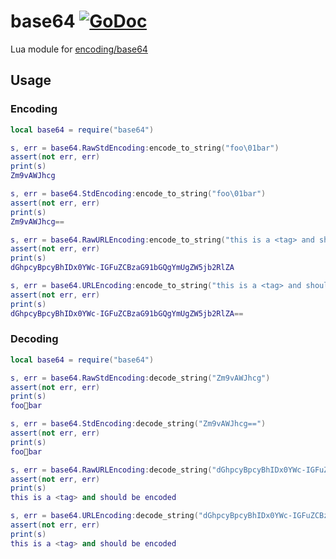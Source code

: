 # base64 [![GoDoc](https://godoc.org/github.com/vadv/gopher-lua-libs/base64?status.svg)](https://godoc.org/github.com/vadv/gopher-lua-libs/base64)

Lua module for [encoding/base64](https://pkg.go.dev/encoding/base64)

## Usage

### Encoding

```lua
local base64 = require("base64")

s, err = base64.RawStdEncoding:encode_to_string("foo\01bar")
assert(not err, err)
print(s)
Zm9vAWJhcg

s, err = base64.StdEncoding:encode_to_string("foo\01bar")
assert(not err, err)
print(s)
Zm9vAWJhcg==

s, err = base64.RawURLEncoding:encode_to_string("this is a <tag> and should be encoded")
assert(not err, err)
print(s)
dGhpcyBpcyBhIDx0YWc-IGFuZCBzaG91bGQgYmUgZW5jb2RlZA

s, err = base64.URLEncoding:encode_to_string("this is a <tag> and should be encoded")
assert(not err, err)
print(s)
dGhpcyBpcyBhIDx0YWc-IGFuZCBzaG91bGQgYmUgZW5jb2RlZA==

```

### Decoding

```lua
local base64 = require("base64")

s, err = base64.RawStdEncoding:decode_string("Zm9vAWJhcg")
assert(not err, err)
print(s)
foobar

s, err = base64.StdEncoding:decode_string("Zm9vAWJhcg==")
assert(not err, err)
print(s)
foobar

s, err = base64.RawURLEncoding:decode_string("dGhpcyBpcyBhIDx0YWc-IGFuZCBzaG91bGQgYmUgZW5jb2RlZA")
assert(not err, err)
print(s)
this is a <tag> and should be encoded

s, err = base64.URLEncoding:decode_string("dGhpcyBpcyBhIDx0YWc-IGFuZCBzaG91bGQgYmUgZW5jb2RlZA==")
assert(not err, err)
print(s)
this is a <tag> and should be encoded
```
